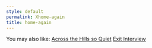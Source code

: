 ```yaml
---
style: default
permalink: Xhome-again
title: home-again
---
```

You may also like:
[Across the Hills so Quiet](http://scp-wiki.net/across-the-hills-so-quiet)
[Exit Interview](http://scp-wiki.net/exit-interview)